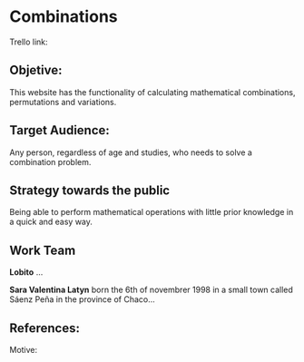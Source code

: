 # Combinations

Trello link:

## Objetive: 
This website has the functionality of calculating mathematical combinations, permutations and variations.

## Target Audience: 

Any person, regardless of age and studies, who needs to solve a combination problem.

## Strategy towards the public

Being able to perform mathematical operations with little prior knowledge in a quick and easy way.

## Work Team

**Lobito** ...

**Sara Valentina  Latyn** born the 6th of novembrer 1998 in a small town called Sáenz Peña in the province of Chaco...



## References: 


Motive:
